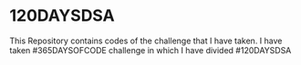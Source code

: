 # 120DAYSDSA
This Repository contains codes of the challenge that I have taken. I have taken #365DAYSOFCODE challenge in which I have divided #120DAYSDSA 
